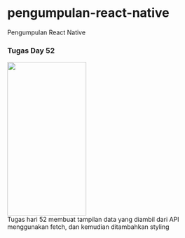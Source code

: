 # pengumpulan-react-native
Pengumpulan React Native


### Tugas Day 52

<img src="https://github.com/ozanryo/pengumpulan-react-native/blob/main/20210702_131856.gif?raw=true" width="180" height="350" />
<div>
  Tugas hari 52 membuat tampilan data yang diambil dari API
  <br />
  menggunakan fetch, dan kemudian ditambahkan styling
</dv>

